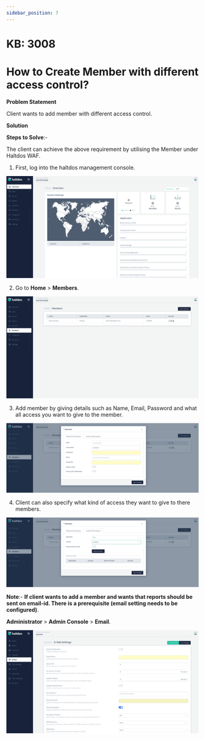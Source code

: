 ```yaml
---
sidebar_position: 7
---
```


# KB: 3008

# How to Create Member with different access control?

**Problem Statement**

Client wants to add member with different access control. 

**Solution**

**Steps to Solve**:-

The client can achieve the above requirement by utilising the  Member under Haltdos WAF.

1. First, log into the haltdos management console.

![kb-3008](/img/platform/kb/overview_kb_3008_1.png)

2. Go to **Home** > **Members**.

![kb-3008](/img/platform/kb/member_kb_3008_2.png)

3. Add member by giving details such as Name, Email, Password and what all access you want to give to the member.

![kb-3008](/img/platform/kb/member_info_kb_3008_3.png)

4. Client can also specify what kind of access they want to give to there members. 

![kb-3008](/img/platform/kb/custom_info_kb_3008_4.png)

**Note**:-
**If client wants to add a member and wants that reports should be sent on email-id. There is a prerequisite (email setting needs to be configured)**.

**Administrator** > **Admin Console** > **Email**.

![member](/img/platform/kb/email_kb_3008_5.png)

